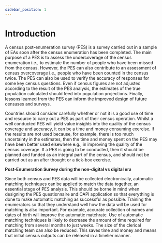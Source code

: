 ```yaml
---
sidebar_position: 1
---
```


# Introduction

A census post-enumeration survey (PES) is a survey carried out in a sample of EAs soon after the census enumeration has been completed. The main purpose of a PES is to assess the undercoverage of the census enumeration i.e., to estimate the number of people who have been missed from the census. However, the PES can also contribute to an assessment of census overcoverage i.e., people who have been counted in the census twice. The PES can also be used to verify the accuracy of responses for some key census questions. Even if census figures are not adjusted according to the result of the PES analysis, the estimates of the true population calculated should feed into population projections. Finally, lessons learned from the PES can inform the improved design of future censuses and surveys.

Countries should consider carefully whether or not it is a good use of time and resource to carry out a PES as part of their census operation. Whilst a well conducted PES will yield value insights into the quality of the census coverage and accuracy, it can be a time and money consuming exercise. If the results are not used because, for example, there is too much uncertainty in the estimates, then the time and money spent on the PES may have been better used elsewhere e.g., in improving the quality of the census coverage. If a PES is going to be conducted, then it should be planned and funded as an integral part of the census, and should not be carried out as an after thought or a tick-box exercise.

**Post-Enumeration Survey during the non-digital vs digital era**

Since both census and PES data will be collected electronically, automatic matching techniques can be applied to match the data together, an essential stage of PES analysis. This should be borne in mind when designing the PES questionnaire and CAPI application so that everything is done to make automatic matching as successful as possible. Training the enumerators so that they understand well how the data will be used for matching is also important. For example, accurate collection of names and dates of birth will improve the automatic matchrate. Use of automatic matching techniques is likely to decrease the amount of time required for matching from several months to just weeks. The size of the clerical matching team can also be reduced. This saves time and money and means that initial census outputs can be released in a timelier manner.

